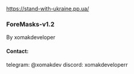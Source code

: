 https://stand-with-ukraine.pp.ua/

### ForeMasks-v1.2
By xomakdeveloper

#### Contact:
telegram: @xomakdev
discord: xomakdeveloperr
